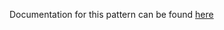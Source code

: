 Documentation for this pattern can be found [here](https://github.com/awslabs/aws-solutions-constructs/blob/main/source/patterns/%40aws-solutions-constructs/aws-fargate-stepfunctions/README.adoc)
